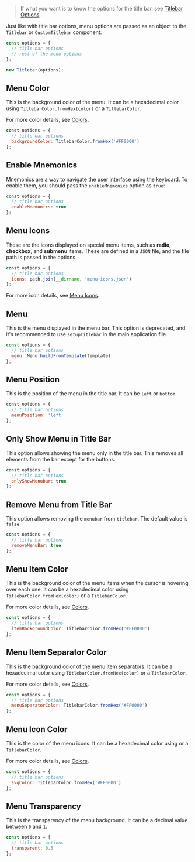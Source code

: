 > If what you want is to know the options for the title bar, see [Titlebar Options](./Titlebar-Options).

Just like with title bar options, menu options are passed as an object to the `Titlebar` or `CustomTitlebar` component:

```js
const options = {
  // title bar options
  // rest of the menu options
};

new Titlebar(options);
```

## Menu Color

This is the background color of the menu. It can be a hexadecimal color using `TitlebarColor.fromHex(color)` or a `TitlebarColor`.

For more color details, see [Colors](./Colors).

```js
const options = {
  // title bar options
  backgroundColor: TitlebarColor.fromHex('#FF0000')
};
```

## Enable Mnemonics

Mnemonics are a way to navigate the user interface using the keyboard. To enable them, you should pass the `enableMnemonics` option as `true`:

```js
const options = {
  // title bar options
  enableMnemonics: true
};
```

## Menu Icons

These are the icons displayed on special menu items, such as **radio**, **checkbox**, and **submenu** items. These are defined in a `JSON` file, and the file path is passed in the options.

```js
const options = {
  // title bar options
  icons: path.join(__dirname, 'menu-icons.json')
};
```

For more icon details, see [Menu Icons](./Menu-Icons).

## Menu

This is the menu displayed in the menu bar. This option is deprecated, and it's recommended to use `setupTitlebar` in the main application file.

```js
const options = {
  // title bar options
  menu: Menu.buildFromTemplate(template)
};
```

## Menu Position

This is the position of the menu in the title bar. It can be `left` or `bottom`.

```js
const options = {
  // title bar options
  menuPosition: 'left'
};
```

## Only Show Menu in Title Bar

This option allows showing the menu only in the title bar. This removes all elements from the bar except for the buttons.

```js
const options = {
  // title bar options
  onlyShowMenubar: true
};
```

## Remove Menu from Title Bar

This option allows removing the `menubar` from `titlebar`. The default value is `false`

```js
const options = {
  // title bar options
  removeMenuBar: true
};
```

## Menu Item Color

This is the background color of the menu items when the cursor is hovering over each one. It can be a hexadecimal color using `TitlebarColor.fromHex(color)` or a `TitlebarColor`.

For more color details, see  [Colors](./Colors).

```js
const options = {
  // title bar options
  itemBackgroundColor: TitlebarColor.fromHex('#FF0000')
};
```

## Menu Item Separator Color

This is the background color of the menu item separators. It can be a hexadecimal color using `TitlebarColor.fromHex(color)` or a `TitlebarColor`.

For more color details, see [Colors](./Colors).

```js
const options = {
  // title bar options
  menuSeparatorColor: TitlebarColor.fromHex('#FF0000')
};
```

## Menu Icon Color

This is the color of the menu icons. It can be a hexadecimal color using   or a `TitlebarColor`.

For more color details, see [Colors](./Colors).

```js
const options = {
  // title bar options
  svgColor: TitlebarColor.fromHex('#FF0000')
};
```

## Menu Transparency

This is the transparency of the menu background. It can be a decimal value between `0` and `1`.

```js
const options = {
  // title bar options
  transparent: 0.5
};
```